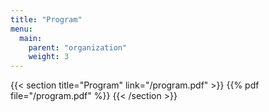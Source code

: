 ```yaml
---
title: "Program"
menu:
  main:
    parent: "organization"
    weight: 3
---
```


{{< section title="Program" link="/program.pdf" >}}
{{% pdf file="/program.pdf" %}}
{{< /section >}}
